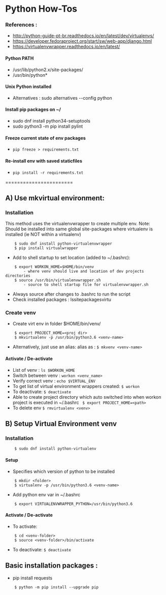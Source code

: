 # Python How-Tos

### References :
- http://python-guide-pt-br.readthedocs.io/en/latest/dev/virtualenvs/
- https://developer.fedoraproject.org/start/sw/web-app/django.html
- https://virtualenvwrapper.readthedocs.io/en/latest/

#### Python PATH
- /usr/lib/python2.x/site-packages/
- /usr/bin/python*

#### Unix Python installed
- Alternatives : sudo alternatives --config python

#### Install pip packages on ~/
- sudo dnf install python34-setuptools
- sudo python3 -m pip install pylint

#### Freeze current state of env packages
- `pip freeze > requirements.txt`

#### Re-install env with saved staticfiles
- `pip install -r requirements.txt`

=======================

## A) Use mkvirtual environment:
### Installation
This method uses the virtualenvwrapper to create multiple env.
Note: Should be installed into same global site-packages where virtualenv is installed (ie NOT within a virtualenv)

```
    $ sudo dnf install python-virtualenvwrapper
    $ pip install virtualwrapper
```

- Add to shell startup to set location (added to ~/.bashrc):
```
    $ export WORKON_HOME=$HOME/bin/venv
        - where venv should live and location of dev projects directories
    $ source /usr/bin/virtualenvwrapper.sh
        - source to shell startup file for virtualenvwrapper.sh
```

- Always source after changes to .bashrc to run the script
- Check installed packages : lssitepackagesvirtu

### Create venv
- Create virt env in folder $HOME/bin/venv/
```
    $ export PROJECT_HOME=<proj dir>
    $ mkvirtualenv -p /usr/bin/python3.6 <venv-name>
```

- Alternatively, just use an alias:
    alias as : ` $ mkvenv <venv-name> `

#### Activate / De-activate
- List of venv : `ls $WORKON_HOME`
- Switch between venv : `workon <venv_name>`
- Verify correct venv : `echo $VIRTUAL_ENV`
- To get list of virtual environment wrappers created: ` $ workon `
- To deactivate: ` $ deactivate `
- Able to create project directory which auto switched into when workon project is executed in ~/.bashrc ` $ export PROJECT_HOME=<path>`
- To delete env `$ rmvirtualenv <venv>`



## B) Setup Virtual Environment venv
### Installation
```
    $ sudo dnf install python-virtualenv
```

#### Setup
- Specifies which version of python to be installed
```
    $ mkdir <folder>
    $ virtualenv -p /usr/bin/python3.6 <venv-name>
```

- Add python env var in ~/.bashrc
```
    $ export VIRTUALENVWRAPPER_PYTHON=/usr/bin/python3.6
```


#### Activate / De-activate
- To activate:
```
    $ cd <venv-folder>
    $ source <venv-folder>/bin/activate
```

- To deactivate: ` $ deactivate `


## Basic installation packages :
- pip install requests
```
    $ python -m pip install --upgrade pip
```







